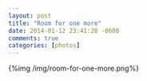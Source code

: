 ```yaml
---
layout: post
title: "Room for one more"
date: 2014-01-12 23:41:28 -0600
comments: true
categories: [photos]
---
```


{%img /img/room-for-one-more.png%} 




    
